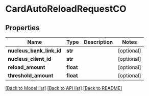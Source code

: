 # CardAutoReloadRequestCO

## Properties
Name | Type | Description | Notes
------------ | ------------- | ------------- | -------------
**nucleus_bank_link_id** | **str** |  | [optional] 
**nucleus_client_id** | **str** |  | [optional] 
**reload_amount** | **float** |  | [optional] 
**threshold_amount** | **float** |  | [optional] 

[[Back to Model list]](../README.md#documentation-for-models) [[Back to API list]](../README.md#documentation-for-api-endpoints) [[Back to README]](../README.md)


